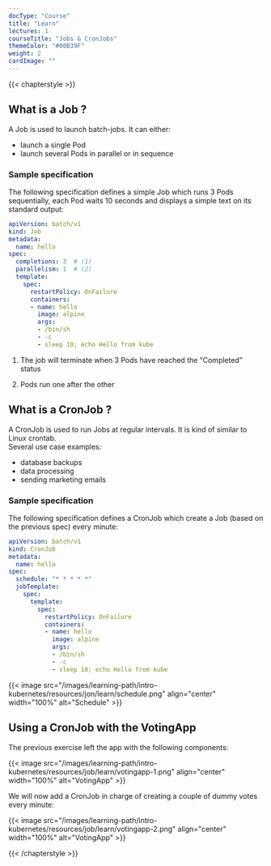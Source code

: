 ```yaml
---
docType: "Course"
title: "Learn"
lectures: 1
courseTitle: "Jobs & CronJobs"
themeColor: "#00B39F"
weight: 2
cardImage: ""
---
```

{{< chapterstyle >}}

## What is a Job ?

A Job is used to launch batch-jobs. It can either:  

- launch a single Pod
- launch several Pods in parallel or in sequence

### Sample specification

The following specification defines a simple Job which runs 3 Pods sequentially, each Pod waits 10 seconds and displays a simple text on its standard output:

``` yaml
apiVersion: batch/v1                 
kind: Job
metadata:
  name: hello
spec:
  completions: 3  # (1)
  parallelism: 1  # (2)
  template:
    spec:
      restartPolicy: OnFailure
      containers:
      - name: hello
        image: alpine
        args:
        - /bin/sh
        - -c
        - sleep 10; echo Hello from kube
```

1. The job will terminate when 3 Pods have reached the “Completed” status

2. Pods run one after the other

## What is a CronJob ?

A CronJob is used to run Jobs at regular intervals. It is kind of similar to Linux crontab.  
Several use case examples:  

- database backups
- data processing
- sending marketing emails

### Sample specification

The following specification defines a CronJob which create a Job (based on the previous spec) every minute:

``` yaml
apiVersion: batch/v1
kind: CronJob
metadata:
  name: hello
spec:
  schedule: "* * * * *" 
  jobTemplate:
    spec:
      template:
        spec:
          restartPolicy: OnFailure
          containers:
          - name: hello
            image: alpine
            args:
            - /bin/sh
            - -c
            - sleep 10; echo Hello from kube
```

{{< image src="/images/learning-path/intro-kubernetes/resources/jon/learn/schedule.png" align="center" width="100%" alt="Schedule" >}}

## Using a CronJob with the VotingApp

The previous exercise left the app with the following components:

{{< image src="/images/learning-path/intro-kubernetes/resources/job/learn/votingapp-1.png" align="center" width="100%" alt="VotingApp" >}}

We will now add a CronJob in charge of creating a couple of dummy votes every minute:

{{< image src="/images/learning-path/intro-kubernetes/resources/job/learn/votingapp-2.png" align="center" width="100%" alt="VotingApp" >}}

{{< /chapterstyle >}}